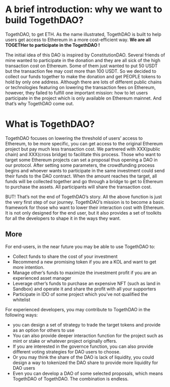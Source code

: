 # A brief introduction: why we want to build TogethDAO?

TogethDAO, to get ETH. As the name illustrated, TogethDAO is built to help users get access to Ethereum in a more cost-efficient way. **We are all TOGETHer to participate in the TogethDAO !**

The initial idea of this DAO is inspired by ConstitutionDAO. Several friends of mine wanted to participate in the donation and they are all sick of the high transaction cost on Ethereum. Some of them just wanted to put 50 USDT but the transaction fee may cost more than 100 USDT. So we decided to collect our funds together to make the donation and get PEOPLE tokens to hold by only one address.
Although there are lots of different public chains or technologies featuring on lowering the transaction fees on Ethereum, however, they failed to fulfill one important mission: how to let users participate in the project which is only available on Ethereum mainnet. And that’s why TogethDAO come out.

# What is TogethDAO?

TogethDAO focuses on lowering the threshold of users’ access to Ethereum, to be more specific, you can get access to the original Ethereum project but pay much less transaction cost. We partnered with XXX(public chain) and XXX(cross bridge) to facilitate this process. Those who want to target some Ethereum projects can set a proposal thus opening a DAO in our protocol. After setting some parameters, the crowdfunding process begins and whoever wants to participate in the same investment could send their funds to the DAO contract. When the amount reaches the target, all funds will be collected together and go through a bridge to get to Ethereum to purchase the assets. All participants will share the transaction cost.

BUT! That’s not the end of TogethDAO’s story. All the above function is just the very first step of our journey. TogethDAO’s mission is to become a basic framework for those who want to lower their interaction cost with Ethereum. It is not only designed for the end user, but it also provides a set of toolkits for all the developers to shape it in the ways they want.

## More

For end-users, in the near future you may be able to use TogethDAO to:

- Collect funds to share the cost of your investment
- Recommend a new promising token if you are a KOL and want to get more intention.
- Manage other’s funds to maximize the investment profit if you are an experienced asset manager
- Leverage other’s funds to purchase an expensive NFT (such as land in Sandbox) and operate it and share the profit with all your supporters
- Participate in IDO of some project which you’ve not qualified the whitelist

For experienced developers, you may contribute to TogethDAO in the following ways:

- you can design a set of strategy to trade the target tokens and provide as an option for others to use
- You can also provide deeper interaction function for the project such as mint or stake or whatever project originally offers.
- If you are interested in the governce function, you can also provide different voting strategies for DAO users to choose.
- Or you may think the share of the DAO is lack of liquidity, you could design a way to tokenized the DAO share to provide more liquidity for DAO users
- Even you can develop a DAO of some selected proposals, which means TogethDAO of TogethDAO. The combination is endless.
